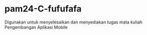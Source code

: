 # pam24-C-fufufafa
Digunakan untuk menyelesaikan dan menyediakan tugas mata kuliah Pengembangan Aplikasi Mobile
